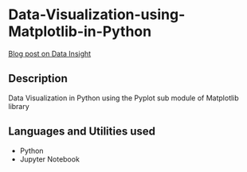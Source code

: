 # Data-Visualization-using-Matplotlib-in-Python

[Blog post on Data Insight](https://www.datainsightonline.com/post/data-visualization-using-matplotlib-in-python)

## Description
Data Visualization in Python using the Pyplot sub module of Matplotlib library

## Languages and Utilities used

* Python
* Jupyter Notebook

